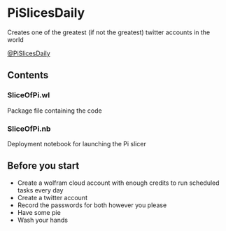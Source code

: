 # PiSlicesDaily
Creates one of the greatest (if not the greatest) twitter accounts in the world

[@PiSlicesDaily](https://twitter.com/PiSlicesDaily)

## Contents

### SliceOfPi.wl

Package file containing the code

### SliceOfPi.nb

Deployment notebook for launching the Pi slicer

## Before you start

- Create a wolfram cloud account with enough credits to run scheduled tasks every day
- Create a twitter account
- Record the passwords for both however you please
- Have some pie
- Wash your hands
